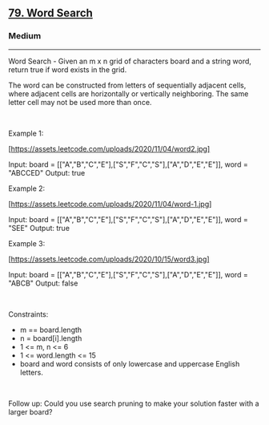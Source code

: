 <h2><a href="https://leetcode.com/problems/word-search/">79. Word Search</a></h2><h3>Medium</h3><hr>Word Search - Given an m x n grid of characters board and a string word, return true if word exists in the grid.

The word can be constructed from letters of sequentially adjacent cells, where adjacent cells are horizontally or vertically neighboring. The same letter cell may not be used more than once.

 

Example 1:

[https://assets.leetcode.com/uploads/2020/11/04/word2.jpg]


Input: board = [["A","B","C","E"],["S","F","C","S"],["A","D","E","E"]], word = "ABCCED"
Output: true


Example 2:

[https://assets.leetcode.com/uploads/2020/11/04/word-1.jpg]


Input: board = [["A","B","C","E"],["S","F","C","S"],["A","D","E","E"]], word = "SEE"
Output: true


Example 3:

[https://assets.leetcode.com/uploads/2020/10/15/word3.jpg]


Input: board = [["A","B","C","E"],["S","F","C","S"],["A","D","E","E"]], word = "ABCB"
Output: false


 

Constraints:

 * m == board.length
 * n = board[i].length
 * 1 <= m, n <= 6
 * 1 <= word.length <= 15
 * board and word consists of only lowercase and uppercase English letters.

 

Follow up: Could you use search pruning to make your solution faster with a larger board?